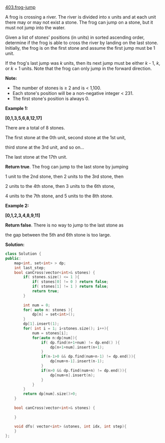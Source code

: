 [403.frog-jump](https://leetcode.com/problems/frog-jump/)  

A frog is crossing a river. The river is divided into x units and at each unit there may or may not exist a stone. The frog can jump on a stone, but it must not jump into the water.

Given a list of stones' positions (in units) in sorted ascending order, determine if the frog is able to cross the river by landing on the last stone. Initially, the frog is on the first stone and assume the first jump must be 1 unit.

If the frog's last jump was _k_ units, then its next jump must be either _k_ - 1, _k_, or _k_ + 1 units. Note that the frog can only jump in the forward direction.

**Note:**

*   The number of stones is ≥ 2 and is < 1,100.
*   Each stone's position will be a non-negative integer < 231.
*   The first stone's position is always 0.

**Example 1:**

  
**\[0,1,3,5,6,8,12,17\]**
  

  
There are a total of 8 stones.
  
The first stone at the 0th unit, second stone at the 1st unit,
  
third stone at the 3rd unit, and so on...
  
The last stone at the 17th unit.
  

  
**Return true**. The frog can jump to the last stone by jumping 
  
1 unit to the 2nd stone, then 2 units to the 3rd stone, then 
  
2 units to the 4th stone, then 3 units to the 6th stone, 
  
4 units to the 7th stone, and 5 units to the 8th stone.
  

**Example 2:**

  
**\[0,1,2,3,4,8,9,11\]**
  

  
**Return false**. There is no way to jump to the last stone as 
  
the gap between the 5th and 6th stone is too large.  



**Solution:**  

```cpp
class Solution {
public:
    map<int, set<int> > dp;
    int last_step;
    bool canCross(vector<int>& stones) {
        if( stones.size() <= 1 ){
            if( stones[0] != 0 ) return false;
            if( stones[1] != 1 ) return false;
            return true;
        }
        
        int num = 0;
        for( auto n: stones ){
            dp[n] = set<int>();
        }
        dp[1].insert(1);
        for( int i = 1; i<stones.size(); i++){
            num = stones[i];
            for(auto n:dp[num]){
                if( dp.find(n+1+num) != dp.end() ){
                    dp[n+1+num].insert(n+1);
                }
                if(n-1>0 && dp.find(num+n-1) != dp.end()){
                    dp[num+n-1].insert(n-1);
                }
                if(n>0 && dp.find(num+n) != dp.end()){
                    dp[num+n].insert(n);
                }
            }
        }
        return dp[num].size()>0;
    }
    
    bool canCross(vector<int>& stones) {
        
    }
    
    void dfs( vector<int> &stones, int idx, int step){
    }
};
```
      